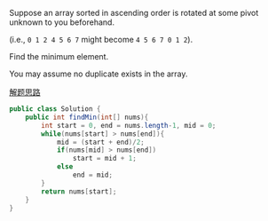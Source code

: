 Suppose an array sorted in ascending order is rotated at some pivot unknown to you beforehand.

(i.e., `0 1 2 4 5 6 7` might become `4 5 6 7 0 1 2`).

Find the minimum element.

You may assume no duplicate exists in the array.

[解题思路](http://blog.csdn.net/ljiabin/article/details/40983299)

```java
public class Solution {
    public int findMin(int[] nums){
        int start = 0, end = nums.length-1, mid = 0;
        while(nums[start] > nums[end]){
            mid = (start + end)/2;
            if(nums[mid] > nums[end])
                start = mid + 1;
            else
                end = mid;
        }
        return nums[start];
    }
}
```
